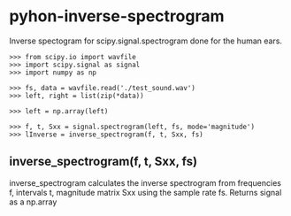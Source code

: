 # pyhon-inverse-spectrogram
Inverse spectogram for scipy.signal.spectrogram done for the human ears.

   ```
   >>> from scipy.io import wavfile
   >>> import scipy.signal as signal
   >>> import numpy as np

   >>> fs, data = wavfile.read('./test_sound.wav')
   >>> left, right = list(zip(*data))

   >>> left = np.array(left)

   >>> f, t, Sxx = signal.spectrogram(left, fs, mode='magnitude')
   >>> lInverse = inverse_spectrogram(f, t, Sxx, fs)
   
   ```


## inverse_spectrogram(f, t, Sxx, fs)
inverse_spectrogram calculates the inverse spectrogram
from frequencies f, intervals t, magnitude matrix Sxx using the sample rate fs.
Returns signal as a np.array
    